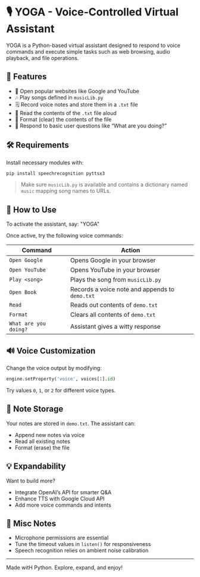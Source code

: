 # 🎙️ YOGA - Voice-Controlled Virtual Assistant

YOGA is a Python-based virtual assistant designed to respond to voice commands and execute simple tasks such as web browsing, audio playback, and file operations.

## 🚀 Features

- 🔗 Open popular websites like Google and YouTube
- 🎶 Play songs defined in `musicLib.py`
- 🗒️ Record voice notes and store them in a `.txt` file
- 📖 Read the contents of the `.txt` file aloud
- 🧹 Format (clear) the contents of the file
- 💬 Respond to basic user questions like “What are you doing?”

## 🛠️ Requirements

Install necessary modules with:

```bash
pip install speechrecognition pyttsx3
```

> Make sure `musicLib.py` is available and contains a dictionary named `music` mapping song names to URLs.

## 🧠 How to Use

To activate the assistant, say: "YOGA"

Once active, try the following voice commands:

| Command           | Action                                       |
|------------------|----------------------------------------------|
| `Open Google`     | Opens Google in your browser                 |
| `Open YouTube`    | Opens YouTube in your browser                |
| `Play <song>`     | Plays the song from `musicLib.py`           |
| `Open Book`       | Records a voice note and appends to `demo.txt` |
| `Read`            | Reads out contents of `demo.txt`            |
| `Format`          | Clears all contents of `demo.txt`           |
| `What are you doing?` | Assistant gives a witty response      |

## 🔊 Voice Customization

Change the voice output by modifying:

```python
engine.setProperty('voice', voices[1].id)
```

Try values `0`, `1`, or `2` for different voice types.

## 📓 Note Storage

Your notes are stored in `demo.txt`. The assistant can:
- Append new notes via voice
- Read all existing notes
- Format (erase) the file

## 💡 Expandability

Want to build more?
- Integrate OpenAI’s API for smarter Q&A
- Enhance TTS with Google Cloud API
- Add more voice commands and intents

## 📎 Misc Notes

- Microphone permissions are essential
- Tune the timeout values in `listen()` for responsiveness
- Speech recognition relies on ambient noise calibration

---

Made witH Python. Explore, expand, and enjoy!